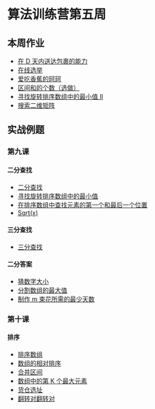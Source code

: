 # 算法训练营第五周

## 本周作业
+ [在 D 天内送达包裹的能力](https://github.com/finger2011/algorithm/blob/master/week05/)
+ [在线选举]()
+ [爱吃香蕉的珂珂]()
+ [区间和的个数（选做）]()
+ [寻找旋转排序数组中的最小值 II]()
+ [搜索二维矩阵]()

## 实战例题

### 第九课 

#### 二分查找
+ [二分查找](https://github.com/finger2011/algorithm/blob/master/week05/onclass/binary_search.go)
+ [寻找旋转排序数组中的最小值](https://github.com/finger2011/algorithm/blob/master/week05/onclass/find_minimum_in_rotated_sorted_array.go)
+ [在排序数组中查找元素的第一个和最后一个位置]()
+ [Sqrt(x)]()
#### 三分查找
+ [三分查找]()
#### 二分答案
+ [猜数字大小]()
+ [分割数组的最大值]()
+ [制作 m 束花所需的最少天数]()
### 第十课
#### 排序
+ [排序数组]()
+ [数组的相对排序]()
+ [合并区间]()
+ [数组中的第 K 个最大元素]()
+ [货仓选址]()
+ [翻转对翻转对]()



